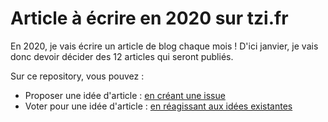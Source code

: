 # Article à écrire en 2020 sur tzi.fr

En 2020, je vais écrire un article de blog chaque mois !
D'ici janvier, je vais donc devoir décider des 12 articles qui seront publiés.

Sur ce repository, vous pouvez :

- Proposer une idée d'article : [en créant une issue](https://github.com/tzi/blog-2020/issues/new)
- Voter pour une idée d'article : [en réagissant aux idées existantes](https://github.com/tzi/blog-2020/issues/)

